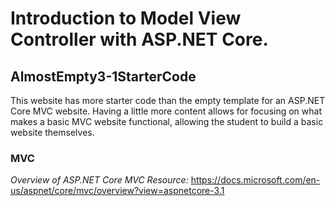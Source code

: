 # Introduction to Model View Controller with ASP.NET Core.

## AlmostEmpty3-1StarterCode
This website has more starter code than the empty template for an ASP.NET Core MVC website.
Having a little more content allows for focusing on what makes a basic MVC website functional,
allowing the student to build a basic website themselves.

### MVC
*Overview of ASP.NET Core MVC Resource:* https://docs.microsoft.com/en-us/aspnet/core/mvc/overview?view=aspnetcore-3.1
